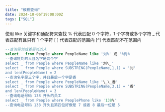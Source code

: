 ```yaml
---
title: "模糊查询"
date: 2024-10-06T19:08:00Z
tags: ["SQL"]
---
```


使用 like 关键字和通配符来查找
% 代表匹配 0 个字符，1 个字符或多个字符
\_ 代表匹配有且只有 1 个字符
[ ] 代表匹配的范围内
[^] 代表匹配不在范围内
```sql
--查询带刘或着带尚的人
select _ from People where PeopleName like '刘%' 或 '%尚%
--查询姓刘的人且名字是两个字
select _ from People where PeopleName like '刘\_'
select _ from People where SUBSTRING(PeopleName,1,1) = '刘'
and len(PeopleName) = 2
--查询名字是三个字，并且最后一个字是香
select _ from People where PeopleName like '\_\_香'
select _ from People where SUBSTRING(PeopleName,3,1) = '香'
and len(PeopleName) = 3
--查询电话号码 138 开头的员工
select _ from People where PeoplePhone like '138%'
--查询电话号码 138 开头且第四位好像是 7 或者 8 最后一位是 5
```